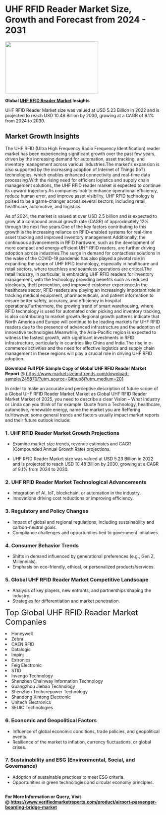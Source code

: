 <H1>UHF RFID Reader Market Size, Growth and Forecast from 2024 - 2031</H1><img class="aligncenter size-medium wp-image-584254" src="https://thirdeyenews.in/wp-content/uploads/2024/09/Global-Market-Research-300x168.jpeg" alt="" width="300" height="168" /><p><strong>Global&nbsp;<a href="https://www.marketsizeandtrends.com/download-sample/245870/?utm_source=Github8j?utm_medium=201">UHF RFID Reader Market</a> Insights</strong></p><p>UHF RFID Reader Market size was valued at USD 5.23 Billion in 2022 and is projected to reach USD 10.48 Billion by 2030, growing at a CAGR of 9.1% from 2024 to 2030.</p><p><h2>Market Growth Insights</h2> <p>The UHF RFID (Ultra High Frequency Radio Frequency Identification) reader market has been experiencing significant growth over the past few years, driven by the increasing demand for automation, asset tracking, and inventory management across various industries.The market's expansion is also supported by the increasing adoption of Internet of Things (IoT) technologies, which enables enhanced connectivity and real-time data processing.With the rising need for efficient logistics and supply chain management solutions, the UHF RFID reader market is expected to continue its upward trajectory.As companies look to enhance operational efficiency, reduce human error, and improve asset visibility, UHF RFID technology is poised to be a game-changer across several sectors, including retail, healthcare, automotive, and logistics.</p> <p>As of 2024, the market is valued at over USD 2.5 billion and is expected to grow at a compound annual growth rate (CAGR) of approximately 12% through the next five years.One of the key factors contributing to this growth is the increasing reliance on RFID-enabled systems for real-time asset tracking and improved inventory management.Additionally, the continuous advancements in RFID hardware, such as the development of more compact and energy-efficient UHF RFID readers, are further driving adoption across industries.The surge in demand for contactless solutions in the wake of the COVID-19 pandemic has also played a pivotal role in expanding the scope of UHF RFID technology, especially in healthcare and retail sectors, where touchless and seamless operations are critical.The retail industry, in particular, is embracing UHF RFID readers for inventory management, with the technology providing benefits such as reduced stockouts, theft prevention, and improved customer experience.In the healthcare sector, RFID readers are playing an increasingly important role in tracking medical equipment, pharmaceuticals, and patient information to ensure better safety, accuracy, and efficiency in hospital operations.Furthermore, the growing trend of smart warehousing, where RFID technology is used for automated order picking and inventory tracking, is also contributing to market growth.Regional growth patterns indicate that North America and Europe will continue to be leading markets for UHF RFID readers due to the presence of advanced infrastructure and the adoption of innovative technologies.Meanwhile, the Asia-Pacific region is expected to witness the fastest growth, with significant investments in RFID infrastructure, particularly in countries like China and India.The rise in e-commerce activities and the need for effective logistics and supply chain management in these regions will play a crucial role in driving UHF RFID adoption.<p><span class=""><strong>Download Full PDF Sample Copy of Global UHF RFID Reader Market Report</strong> @ <a href="https://www.marketsizeandtrends.com/download-sample/245870/?utm_source=Github8j?utm_medium=201" target="_blank">https://www.marketsizeandtrends.com/download-sample/245870/?utm_source=Github8j?utm_medium=201</a></span></p><p>In order to make an accurate and perceptive description of future scope of a Global&nbsp;UHF RFID Reader Market Market as Global&nbsp;UHF RFID Reader Market Market of 2025, you need to describe a clear Vision &ndash; What Industry or Linda can you think of for example: Quote from a Technology, healthcare, automotive, renewable energy, name the market you are Reffering to.However, some general trends and factors usually impact market reports and their future outlook include:</p><h3>1.&nbsp;<strong>UHF RFID Reader Market Growth Projections</strong></h3><ul><li>Examine market size trends, revenue estimates and CAGR (Compounded Annual Growth Rate) projections.</li><li><p>UHF RFID Reader Market size was valued at USD 5.23 Billion in 2022 and is projected to reach USD 10.48 Billion by 2030, growing at a CAGR of 9.1% from 2024 to 2030.</p></li></ul><h3>2.&nbsp;<strong>UHF RFID Reader Market Technological Advancements</strong></h3><ul><li>Integration of AI, IoT, blockchain, or automation in the industry.</li><li>Innovations driving cost reductions or improving efficiency.</li></ul><h3>3.&nbsp;<strong>Regulatory and Policy Changes</strong></h3><ul><li>Impact of global and regional regulations, including sustainability and carbon-neutral goals.</li><li>Compliance challenges and opportunities tied to government initiatives.</li></ul><h3>4.&nbsp;<strong>Consumer Behavior Trends</strong></h3><ul><li>Shifts in demand influenced by generational preferences (e.g., Gen Z, Millennials).</li><li>Emphasis on eco-friendly, ethical, or personalized products/services.</li></ul><h3>5.&nbsp;<strong>Global UHF RFID Reader Market Competitive Landscape</strong></h3><ul><li>Analysis of key players, new entrants, and partnerships shaping the industry.</li><li>Strategies for differentiation and market penetration.</li></ul><p data-pm-slice="1 1 []"><span style="color: inherit; font-family: inherit; font-size: 25px;">Top Global UHF RFID Reader Market Companies</span></p><div class="" data-test-id=""><p><li>Honeywell</li><li> Zebra</li><li> CAEN RFID</li><li> Datalogic</li><li> Impinj</li><li> Extronics</li><li> Feig Electronic</li><li> STID</li><li> Invengo Technology</li><li> Shenzhen Chainway Information Technology</li><li> Guangzhou Jiebao Technology</li><li> Shenzhen Techcrepower Technology</li><li> Shandong Xintong Electronic</li><li> Unitech Electronics</li><li> SEUIC Technologies</li></p></div><h3>6.&nbsp;<strong>Economic and Geopolitical Factors</strong></h3><ul><li>Influence of global economic conditions, trade policies, and geopolitical events.</li><li>Resilience of the market to inflation, currency fluctuations, or global crises.</li></ul><h3>7.&nbsp;<strong>Sustainability and ESG (Environmental, Social, and Governance)</strong></h3><ul><li>Adoption of sustainable practices to meet ESG criteria.</li><li>Opportunities in green technologies and circular economy principles.</li></ul><h2><strong style="font-size: 14px;">For More Information or Query, Visit @&nbsp;</strong><a style="background-color: #ffffff; font-size: 14px;" href="https://www.marketsizeandtrends.com/report/uhf-rfid-reader-market/" target="_blank">https://www.verifiedmarketreports.com/product/airport-passenger-boarding-bridge-market</a></h2>